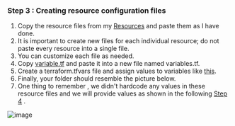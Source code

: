 ### Step 3 : Creating resource configuration files

1. Copy the resource files from my [Resources](https://github.com/AjaySurwase/myapp.git) and paste them as I have done.
2. It is important to create new files for each individual resource; do not paste every resource into a single file.
3. You can customize each file as needed.
4. Copy [variable.tf](https://github.com/AjaySurwase/Deploy-Flask-App/blob/master/Application%20Deployment/variables.tf) and paste it into a new file named variables.tf.
5. Create a terraform.tfvars file and assign values to variables like [this](https://github.com/mathesh-me/application-deployment-in-aws-terraform/blob/main/Application%20Deployment/terraform.tfvars).
6. Finally, your folder should resemble the picture below.
7. One thing to remember , we didn't hardcode any values in these resource files and we will provide values as shown in the following [Step 4](https://github.com/mathesh-me/application-deployment-in-aws-terraform/blob/main/variables.md) .


![image](https://github.com/user-attachments/assets/7439f74d-60df-41d5-99ad-d2d9b05b3c07)


